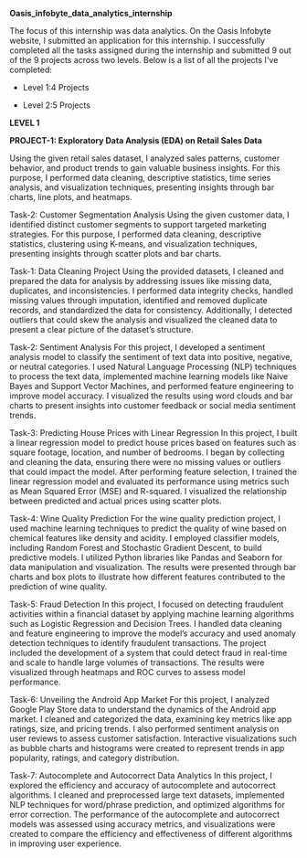 **Oasis_infobyte_data_analytics_internship**

The focus of this internship was data analytics. On the Oasis Infobyte website, I submitted an application for this internship. I successfully completed all the tasks assigned during the internship and submitted 9 out of the 9 projects across two levels. Below is a list of all the projects I've completed:  

- Level 1:4 Projects
   
- Level 2:5 Projects

**LEVEL 1**

**PROJECT-1: Exploratory Data Analysis (EDA) on Retail Sales Data**

Using the given retail sales dataset, I analyzed sales patterns, customer behavior, and product trends to gain valuable business insights. For this purpose, I performed data cleaning, descriptive statistics, time series analysis, and visualization techniques, presenting insights through bar charts, line plots, and heatmaps.

Task-2: Customer Segmentation Analysis
Using the given customer data, I identified distinct customer segments to support targeted marketing strategies. For this purpose, I performed data cleaning, descriptive statistics, clustering using K-means, and visualization techniques, presenting insights through scatter plots and bar charts.

Task-1: Data Cleaning Project
Using the provided datasets, I cleaned and prepared the data for analysis by addressing issues like missing data, duplicates, and inconsistencies. I performed data integrity checks, handled missing values through imputation, identified and removed duplicate records, and standardized the data for consistency. Additionally, I detected outliers that could skew the analysis and visualized the cleaned data to present a clear picture of the dataset’s structure.

Task-2: Sentiment Analysis
For this project, I developed a sentiment analysis model to classify the sentiment of text data into positive, negative, or neutral categories. I used Natural Language Processing (NLP) techniques to process the text data, implemented machine learning models like Naive Bayes and Support Vector Machines, and performed feature engineering to improve model accuracy. I visualized the results using word clouds and bar charts to present insights into customer feedback or social media sentiment trends.


Task-3: Predicting House Prices with Linear Regression
In this project, I built a linear regression model to predict house prices based on features such as square footage, location, and number of bedrooms. I began by collecting and cleaning the data, ensuring there were no missing values or outliers that could impact the model. After performing feature selection, I trained the linear regression model and evaluated its performance using metrics such as Mean Squared Error (MSE) and R-squared. I visualized the relationship between predicted and actual prices using scatter plots.

Task-4: Wine Quality Prediction
For the wine quality prediction project, I used machine learning techniques to predict the quality of wine based on chemical features like density and acidity. I employed classifier models, including Random Forest and Stochastic Gradient Descent, to build predictive models. I utilized Python libraries like Pandas and Seaborn for data manipulation and visualization. The results were presented through bar charts and box plots to illustrate how different features contributed to the prediction of wine quality.

Task-5: Fraud Detection
In this project, I focused on detecting fraudulent activities within a financial dataset by applying machine learning algorithms such as Logistic Regression and Decision Trees. I handled data cleaning and feature engineering to improve the model’s accuracy and used anomaly detection techniques to identify fraudulent transactions. The project included the development of a system that could detect fraud in real-time and scale to handle large volumes of transactions. The results were visualized through heatmaps and ROC curves to assess model performance.

Task-6: Unveiling the Android App Market
For this project, I analyzed Google Play Store data to understand the dynamics of the Android app market. I cleaned and categorized the data, examining key metrics like app ratings, size, and pricing trends. I also performed sentiment analysis on user reviews to assess customer satisfaction. Interactive visualizations such as bubble charts and histograms were created to represent trends in app popularity, ratings, and category distribution.

Task-7: Autocomplete and Autocorrect Data Analytics
In this project, I explored the efficiency and accuracy of autocomplete and autocorrect algorithms. I cleaned and preprocessed large text datasets, implemented NLP techniques for word/phrase prediction, and optimized algorithms for error correction. The performance of the autocomplete and autocorrect models was assessed using accuracy metrics, and visualizations were created to compare the efficiency and effectiveness of different algorithms in improving user experience.

